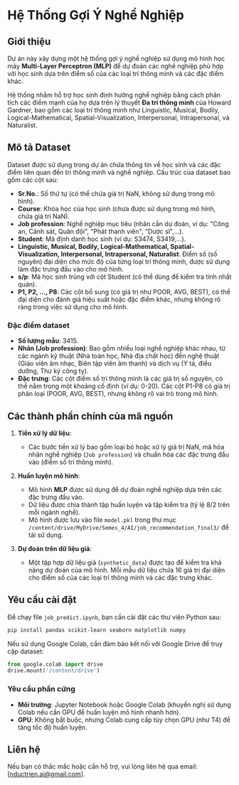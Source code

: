 # Hệ Thống Gợi Ý Nghề Nghiệp

## Giới thiệu
Dự án này xây dựng một hệ thống gợi ý nghề nghiệp sử dụng mô hình học máy **Multi-Layer Perceptron (MLP)** để dự đoán các nghề nghiệp phù hợp với học sinh dựa trên điểm số của các loại trí thông minh và các đặc điểm khác. 

Hệ thống nhằm hỗ trợ học sinh định hướng nghề nghiệp bằng cách phân tích các điểm mạnh của họ dựa trên lý thuyết **Đa trí thông minh** của Howard Gardner, bao gồm các loại trí thông minh như Linguistic, Musical, Bodily, Logical-Mathematical, Spatial-Visualization, Interpersonal, Intrapersonal, và Naturalist.

## Mô tả Dataset
Dataset được sử dụng trong dự án chứa thông tin về học sinh và các đặc điểm liên quan đến trí thông minh và nghề nghiệp. Cấu trúc của dataset bao gồm các cột sau:

- **Sr.No.**: Số thứ tự (có thể chứa giá trị NaN, không sử dụng trong mô hình).
- **Course**: Khóa học của học sinh (chưa được sử dụng trong mô hình, chứa giá trị NaN).
- **Job profession**: Nghề nghiệp mục tiêu (nhãn cần dự đoán, ví dụ: "Công an, Cảnh sát, Quân đội", "Phát thanh viên", "Dược sĩ",...).
- **Student**: Mã định danh học sinh (ví dụ: S3474, S3419,...).
- **Linguistic, Musical, Bodily, Logical-Mathematical, Spatial-Visualization, Interpersonal, Intrapersonal, Naturalist**: Điểm số (số nguyên) đại diện cho mức độ của từng loại trí thông minh, được sử dụng làm đặc trưng đầu vào cho mô hình.
- **s/p**: Mã học sinh trùng với cột Student (có thể dùng để kiểm tra tính nhất quán).
- **P1, P2, ..., P8**: Các cột bổ sung (có giá trị như POOR, AVG, BEST), có thể đại diện cho đánh giá hiệu suất hoặc đặc điểm khác, nhưng không rõ ràng trong việc sử dụng cho mô hình.

### Đặc điểm dataset
- **Số lượng mẫu**: 3415.
- **Nhãn (Job profession)**: Bao gồm nhiều loại nghề nghiệp khác nhau, từ các ngành kỹ thuật (Nhà toán học, Nhà địa chất học) đến nghệ thuật (Giáo viên âm nhạc, Biên tập viên âm thanh) và dịch vụ (Y tá, điều dưỡng, Thư ký công ty).
- **Đặc trưng**: Các cột điểm số trí thông minh là các giá trị số nguyên, có thể nằm trong một khoảng cố định (ví dụ: 0-20). Các cột P1-P8 có giá trị phân loại (POOR, AVG, BEST), nhưng không rõ vai trò trong mô hình.

## Các thành phần chính của mã nguồn
1. **Tiền xử lý dữ liệu**:
   - Các bước tiền xử lý bao gồm loại bỏ hoặc xử lý giá trị NaN, mã hóa nhãn nghề nghiệp (`Job profession`) và chuẩn hóa các đặc trưng đầu vào (điểm số trí thông minh).

2. **Huấn luyện mô hình**:
   - Mô hình **MLP** được sử dụng để dự đoán nghề nghiệp dựa trên các đặc trưng đầu vào.
   - Dữ liệu được chia thành tập huấn luyện và tập kiểm tra (tỷ lệ 8/2 trên mỗi ngành nghề).
   - Mô hình được lưu vào file `model.pkl` trong thư mục `/content/drive/MyDrive/Semes_4/AI/job_recommendation_final3/` để tái sử dụng.

3. **Dự đoán trên dữ liệu giả**:
   - Một tập hợp dữ liệu giả (`synthetic_data`) được tạo để kiểm tra khả năng dự đoán của mô hình. Mỗi mẫu dữ liệu chứa 16 giá trị đại diện cho điểm số của các loại trí thông minh và các đặc trưng khác.

## Yêu cầu cài đặt
Để chạy file `job_predict.ipynb`, bạn cần cài đặt các thư viện Python sau:
```bash
pip install pandas scikit-learn seaborn matplotlib numpy
```

Nếu sử dụng Google Colab, cần đảm bảo kết nối với Google Drive để truy cập dataset:
```python
from google.colab import drive
drive.mount('/content/drive')
```

### Yêu cầu phần cứng
- **Môi trường**: Jupyter Notebook hoặc Google Colab (khuyến nghị sử dụng Colab nếu cần GPU để huấn luyện mô hình nhanh hơn).
- **GPU**: Không bắt buộc, nhưng Colab cung cấp tùy chọn GPU (như T4) để tăng tốc độ huấn luyện.


## Liên hệ
Nếu bạn có thắc mắc hoặc cần hỗ trợ, vui lòng liên hệ qua email: [nductrien.ai@gmail.com].
